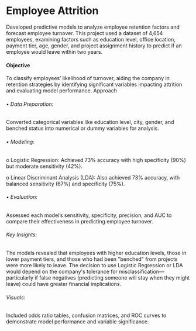 # Employee Attrition
Developed predictive models to analyze employee retention factors and forecast employee turnover. This project used a dataset of 4,654 employees, examining factors such as education level, office location, payment tier, age, gender, and project assignment history to predict if an employee would leave within two years.
#### Objective
To classify employees’ likelihood of turnover, aiding the company in retention strategies by identifying significant variables impacting attrition and evaluating model performance.
Approach
###### •	Data Preparation:
Converted categorical variables like education level, city, gender, and benched status into numerical or dummy variables for analysis.
###### •	Modeling:
o	Logistic Regression: Achieved 73% accuracy with high specificity (90%) but moderate sensitivity (42%).

o	Linear Discriminant Analysis (LDA): Also achieved 73% accuracy, with balanced sensitivity (67%) and specificity (75%).
###### •	Evaluation: 
Assessed each model’s sensitivity, specificity, precision, and AUC to compare their effectiveness in predicting employee turnover.
###### Key Insights:
The models revealed that employees with higher education levels, those in lower payment tiers, and those who had been "benched" from projects were more likely to leave. The decision to use Logistic Regression or LDA would depend on the company's tolerance for misclassification—particularly if false negatives (predicting someone will stay when they might leave) could have greater financial implications.
###### Visuals:
Included odds ratio tables, confusion matrices, and ROC curves to demonstrate model performance and variable significance.

